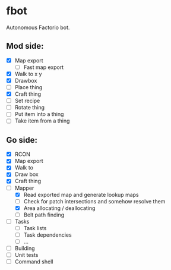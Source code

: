 # fbot
Autonomous Factorio bot.

## Mod side:
- [x] Map export
  - [ ] Fast map export
- [x] Walk to x y
- [x] Drawbox
- [ ] Place thing
- [x] Craft thing
- [ ] Set recipe
- [ ] Rotate thing
- [ ] Put item into a thing
- [ ] Take item from a thing

## Go side:
- [x] RCON
 - [x] Map export
 - [x] Walk to
 - [x] Draw box
 - [x] Craft thing
- [ ] Mapper
  - [x] Read exported map and generate lookup maps
  - [ ] Check for patch intersections and somehow resolve them
  - [x] Area allocating / deallocating
  - [ ] Belt path finding
- [ ] Tasks
  - [ ] Task lists
  - [ ] Task dependencies
  - [ ] ...
- [ ] Building
- [ ] Unit tests
- [ ] Command shell
